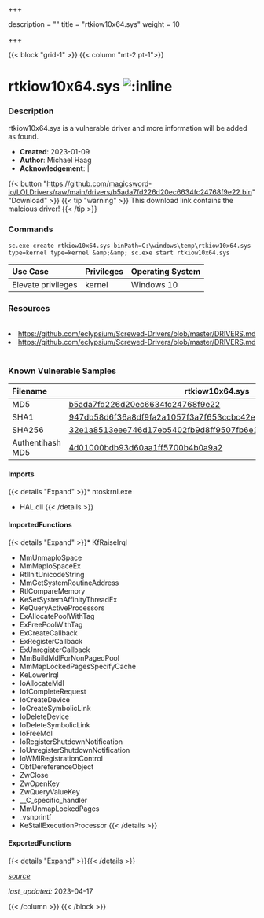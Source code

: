 +++

description = ""
title = "rtkiow10x64.sys"
weight = 10

+++


{{< block "grid-1" >}}
{{< column "mt-2 pt-1">}}


# rtkiow10x64.sys ![:inline](/images/twitter_verified.png) 


### Description

rtkiow10x64.sys is a vulnerable driver and more information will be added as found.

- **Created**: 2023-01-09
- **Author**: Michael Haag
- **Acknowledgement**:  | [](https://twitter.com/)

{{< button "https://github.com/magicsword-io/LOLDrivers/raw/main/drivers/b5ada7fd226d20ec6634fc24768f9e22.bin" "Download" >}}
{{< tip "warning" >}}
This download link contains the malcious driver!
{{< /tip >}}

### Commands

```
sc.exe create rtkiow10x64.sys binPath=C:\windows\temp\rtkiow10x64.sys     type=kernel type=kernel &amp;&amp; sc.exe start rtkiow10x64.sys
```

| Use Case | Privileges | Operating System | 
|:---- | ---- | ---- |
| Elevate privileges | kernel | Windows 10 |

### Resources
<br>
<li><a href=" https://github.com/eclypsium/Screwed-Drivers/blob/master/DRIVERS.md"> https://github.com/eclypsium/Screwed-Drivers/blob/master/DRIVERS.md</a></li>
<li><a href="https://github.com/eclypsium/Screwed-Drivers/blob/master/DRIVERS.md">https://github.com/eclypsium/Screwed-Drivers/blob/master/DRIVERS.md</a></li>
<br>

### Known Vulnerable Samples

| Filename | rtkiow10x64.sys |
|:---- | ---- | 
| MD5 | <a href="https://www.virustotal.com/gui/file/b5ada7fd226d20ec6634fc24768f9e22">b5ada7fd226d20ec6634fc24768f9e22</a> |
| SHA1 | <a href="https://www.virustotal.com/gui/file/947db58d6f36a8df9fa2a1057f3a7f653ccbc42e">947db58d6f36a8df9fa2a1057f3a7f653ccbc42e</a> |
| SHA256 | <a href="https://www.virustotal.com/gui/file/32e1a8513eee746d17eb5402fb9d8ff9507fb6e1238e7ff06f7a5c50ff3df993">32e1a8513eee746d17eb5402fb9d8ff9507fb6e1238e7ff06f7a5c50ff3df993</a> |
| Authentihash MD5 | <a href="https://www.virustotal.com/gui/search/authentihash%253A4d01000bdb93d60aa1ff5700b4b0a9a2">4d01000bdb93d60aa1ff5700b4b0a9a2</a> || Authentihash SHA1 | <a href="https://www.virustotal.com/gui/search/authentihash%253A5e85fc1f7ef1c3c2745c842739c0ab596f87f9f9">5e85fc1f7ef1c3c2745c842739c0ab596f87f9f9</a> || Authentihash SHA256 | <a href="https://www.virustotal.com/gui/search/authentihash%253Abc65d8ade2e72475a585307311e3058b3dbc4a7d2be6740c2c53a5902e698e7f">bc65d8ade2e72475a585307311e3058b3dbc4a7d2be6740c2c53a5902e698e7f</a> || Signature | Realtek Semiconductor Corp., DigiCert EV Code Signing CA, DigiCert   || Company | Realtek                                             || Description | Realtek IO Driver || Product | Realtek IO Driver                       || OriginalFilename | rtkiow10x64.sys  |
#### Imports
{{< details "Expand" >}}* ntoskrnl.exe
* HAL.dll
{{< /details >}}
#### ImportedFunctions
{{< details "Expand" >}}* KfRaiseIrql
* MmUnmapIoSpace
* MmMapIoSpaceEx
* RtlInitUnicodeString
* MmGetSystemRoutineAddress
* RtlCompareMemory
* KeSetSystemAffinityThreadEx
* KeQueryActiveProcessors
* ExAllocatePoolWithTag
* ExFreePoolWithTag
* ExCreateCallback
* ExRegisterCallback
* ExUnregisterCallback
* MmBuildMdlForNonPagedPool
* MmMapLockedPagesSpecifyCache
* KeLowerIrql
* IoAllocateMdl
* IofCompleteRequest
* IoCreateDevice
* IoCreateSymbolicLink
* IoDeleteDevice
* IoDeleteSymbolicLink
* IoFreeMdl
* IoRegisterShutdownNotification
* IoUnregisterShutdownNotification
* IoWMIRegistrationControl
* ObfDereferenceObject
* ZwClose
* ZwOpenKey
* ZwQueryValueKey
* __C_specific_handler
* MmUnmapLockedPages
* _vsnprintf
* KeStallExecutionProcessor
{{< /details >}}
#### ExportedFunctions
{{< details "Expand" >}}{{< /details >}}



[*source*](https://github.com/magicsword-io/LOLDrivers/tree/main/yaml/rtkiow10x64.yaml)

*last_updated:* 2023-04-17








{{< /column >}}
{{< /block >}}
